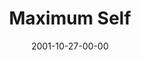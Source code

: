 ---
layout: message
category: message
series: "Maximum Impact"
title: "Maximum Self"
date: 2001-10-27-00-00
message_id: 309
---